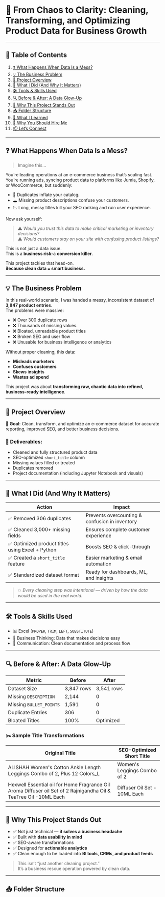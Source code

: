 # 🧹 From Chaos to Clarity: Cleaning, Transforming, and Optimizing Product Data for Business Growth

---

## 📑 Table of Contents

1. [❓ What Happens When Data Is a Mess?](#-what-happens-when-data-is-a-mess)
2. [💡 The Business Problem](#-the-business-problem)
3. [🔧 Project Overview](#-project-overview)
4. [🚀 What I Did (And Why It Matters)](#-what-i-did-and-why-it-matters)
5. [🛠️ Tools & Skills Used](#️-tools--skills-used)
6. [🔍 Before & After: A Data Glow-Up](#-before--after-a-data-glow-up)
7. [🎯 Why This Project Stands Out](#-why-this-project-stands-out)
8. [📥 Folder Structure](#-folder-structure)
9. [🧠 What I Learned](#-what-i-learned)
10. [💼 Why You Should Hire Me](#-why-you-should-hire-me)
11. [📫 Let’s Connect](#-lets-connect)

---

## ❓ What Happens When Data Is a Mess?

> Imagine this…

You’re leading operations at an e-commerce business that’s scaling fast. You’re running ads, syncing product data to platforms like Jumia, Shopify, or WooCommerce, but suddenly:

- 🔁 Duplicates inflate your catalog.
- 🕳️ Missing product descriptions confuse your customers.
- 📉 Long, messy titles kill your SEO ranking and ruin user experience.

Now ask yourself:

> ⚠️ *Would you trust this data to make critical marketing or inventory decisions?*  
> ⚠️ *Would customers stay on your site with confusing product listings?*

This is not just a data issue.  
This is a **business risk**-a **conversion killer**.

This project tackles that head-on.  
**Because clean data = smart business.**

---

## 💡 The Business Problem

In this real-world scenario, I was handed a messy, inconsistent dataset of **3,847 product entries**.  
The problems were massive:

- ❌ Over 300 duplicate rows
- ❌ Thousands of missing values
- ❌ Bloated, unreadable product titles
- ❌ Broken SEO and user flow
- ❌ Unusable for business intelligence or analytics

Without proper cleaning, this data:
- **Misleads marketers**
- **Confuses customers**
- **Skews insights**
- **Wastes ad spend**

This project was about **transforming raw, chaotic data into refined, business-ready intelligence**.

---

## 🔧 Project Overview

🎯 **Goal:** Clean, transform, and optimize an e-commerce dataset for accurate reporting, improved SEO, and better business decisions.

### 🧾 Deliverables:
- Cleaned and fully structured product data
- SEO-optimized `short_title` column
- Missing values filled or treated
- Duplicates removed
- Project documentation (including Jupyter Notebook and visuals)

---

## 🚀 What I Did (And Why It Matters)

| Action | Impact |
|--------|--------|
| ✅ Removed 306 duplicates | Prevents overcounting & confusion in inventory |
| ✅ Cleaned 3,000+ missing fields | Ensures complete customer experience |
| ✅ Optimized product titles using Excel + Python | Boosts SEO & click-through |
| ✅ Created a `short_title` feature | Easier marketing & email automation |
| ✅ Standardized dataset format | Ready for dashboards, ML, and insights |

> 💥 *Every cleaning step was intentional — driven by how the data would be used in the real world.*

---

## 🛠️ Tools & Skills Used

- 📊 Excel (`PROPER`, `TRIM`, `LEFT`, `SUBSTITUTE`)
- 🧠 Business Thinking: Data that makes decisions easy
- 💼 Communication: Clean documentation and process flow

---

## 🔍 Before & After: A Data Glow-Up

| Metric | Before | After |
|--------|--------|-------|
| Dataset Size | 3,847 rows | 3,541 rows |
| Missing `DESCRIPTION` | 2,144 | 0 |
| Missing `BULLET_POINTS` | 1,591 | 0 |
| Duplicate Entries | 306 | 0 |
| Bloated Titles | 100% | Optimized |

### ✂️ Sample Title Transformations

| Original Title | SEO-Optimized Short Title |
|----------------|---------------------------|
| ALISHAH Women's Cotton Ankle Length Leggings Combo of 2, Plus 12 Colors_L | Women's Leggings Combo of 2 |
| Hexwell Essential oil for Home Fragrance Oil Aroma Diffuser oil Set of 2 Rajnigandha Oil & TeaTree Oil -10ML Each | Diffuser Oil Set - 10ML Each |

---

## 🎯 Why This Project Stands Out

- ✅ Not just technical — **it solves a business headache**
- ✅ Built with **data usability in mind**
- ✅ SEO-aware transformations
- ✅ Designed for **actionable analytics**
- ✅ Clean enough to be loaded into **BI tools, CRMs, and product feeds**

> This isn’t “just another cleaning project.”  
> It’s a business rescue operation powered by clean data.

---

## 📥 Folder Structure

